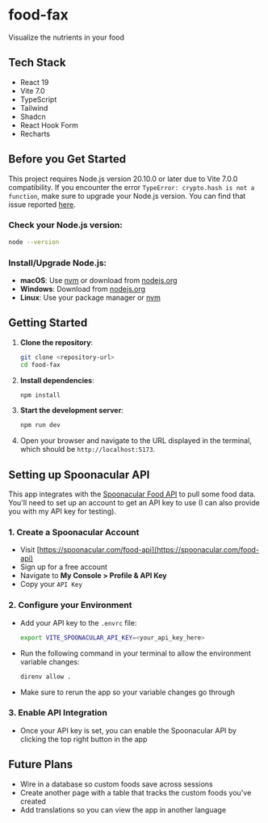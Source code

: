 # food-fax

Visualize the nutrients in your food

## Tech Stack

- React 19
- Vite 7.0
- TypeScript
- Tailwind
- Shadcn
- React Hook Form
- Recharts

## Before you Get Started

This project requires Node.js version 20.10.0 or later due to Vite 7.0.0 compatibility. If you encounter the error `TypeError: crypto.hash is not a function`, make sure to upgrade your Node.js version. You can find that issue reported [here](https://github.com/vitejs/vite/issues/20287).

### Check your Node.js version:

```bash
node --version
```

### Install/Upgrade Node.js:

- **macOS**: Use [nvm](https://github.com/nvm-sh/nvm) or download from [nodejs.org](https://nodejs.org/)
- **Windows**: Download from [nodejs.org](https://nodejs.org/)
- **Linux**: Use your package manager or [nvm](https://github.com/nvm-sh/nvm)

## Getting Started

1. **Clone the repository**:

   ```bash
   git clone <repository-url>
   cd food-fax
   ```

2. **Install dependencies**:

   ```bash
   npm install
   ```

3. **Start the development server**:

   ```bash
   npm run dev
   ```

4. Open your browser and navigate to the URL displayed in the terminal, which should be `http://localhost:5173`.

## Setting up Spoonacular API

This app integrates with the [Spoonacular Food API](https://spoonacular.com/food-api) to pull some food data. You'll need to set up an account to get an API key to use (I can also provide you with my API key for testing).

### 1. Create a Spoonacular Account

- Visit [https://spoonacular.com/food-api](https://spoonacular.com/food-api)
- Sign up for a free account
- Navigate to **My Console > Profile & API Key**
- Copy your `API Key`

### 2. Configure your Environment

- Add your API key to the `.envrc` file:
  ```bash
  export VITE_SPOONACULAR_API_KEY=<your_api_key_here>
  ```
- Run the following command in your terminal to allow the environment variable changes:
  ```bash
  direnv allow .
  ```
- Make sure to rerun the app so your variable changes go through

### 3. Enable API Integration

- Once your API key is set, you can enable the Spoonacular API by clicking the top right button in the app

## Future Plans

- Wire in a database so custom foods save across sessions
- Create another page with a table that tracks the custom foods you've created
- Add translations so you can view the app in another language
